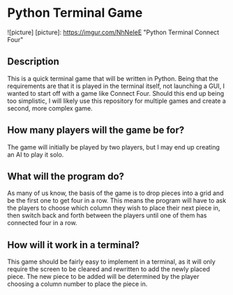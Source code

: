# Python Terminal Game

![picture]
[picture]: https://imgur.com/NhNeIeE "Python Terminal Connect Four"

## Description
This is a quick terminal game that will be written in Python. Being that the requirements are that it is played in the terminal itself, not launching a GUI, I wanted to start off with a game like Connect Four. Should this end up being too simplistic, I will likely use this repository for multiple games and create a second, more complex game.

## How many players will the game be for?
The game will initially be played by two players, but I may end up creating an AI to play it solo.

## What will the program do?
As many of us know, the basis of the game is to drop pieces into a grid and be the first one to get four in a row. This means the program will have to ask the players to choose which column they wish to place their next piece in, then switch back and forth between the players until one of them has connected four in a row.

## How will it work in a terminal?
This game should be fairly easy to implement in a terminal, as it will only require the screen to be cleared and rewritten to add the newly placed piece. The new piece to be added will be determined by the player choosing a column number to place the piece in.
